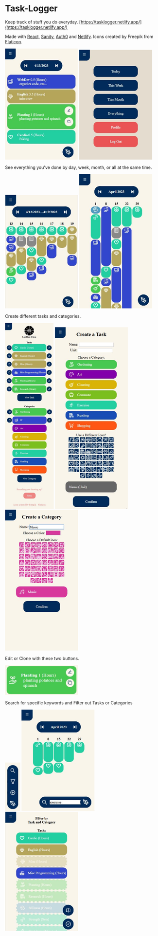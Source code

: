 # Task-Logger

Keep track of stuff you do everyday. [https://tasklogger.netlify.app/](https://tasklogger.netlify.app/)

Made with [React](https://react.dev/), [Sanity](https://www.sanity.io/), [Auth0](https://auth0.com/) and [Netlify](https://www.netlify.com/). Icons created by Freepik from [Flaticon](https://www.flaticon.com/).

<img src="./pics/day.JPG" width="240" /> <img src="./pics/nav.JPG" width="240" />

See everything you've done by day, week, month, or all at the same time.

<img src="./pics/week.JPG" width="240" /> <img src="./pics/month.JPG" width="240" />

Create different tasks and categories.

<img src="./pics/profile.JPG" width="160" /> <img src="./pics/task.JPG" width="240" /> <img src="./pics/category.JPG" width="240" />

Edit or Clone with these two buttons.

<img src="./pics/taskBlock.JPG" width="240" />

Search for specific keywords and Filter out Tasks or Categories

<img src="./pics/tools.JPG" width="50" /> <img src="./pics/search.JPG" width="240" /> <img src="./pics/filter.JPG" width="240" />
